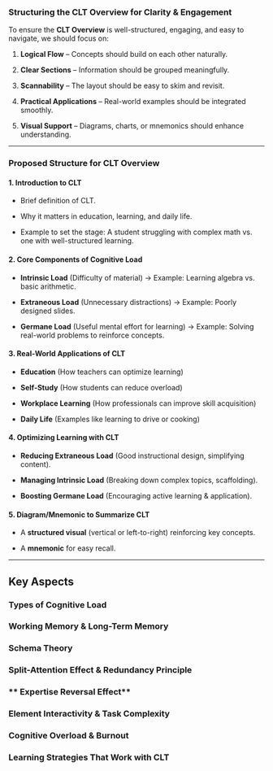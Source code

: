 ### **Structuring the CLT Overview for Clarity & Engagement**

To ensure the **CLT Overview** is well-structured, engaging, and easy to navigate, we should focus on:

1. **Logical Flow** – Concepts should build on each other naturally.
    
2. **Clear Sections** – Information should be grouped meaningfully.
    
3. **Scannability** – The layout should be easy to skim and revisit.
    
4. **Practical Applications** – Real-world examples should be integrated smoothly.
    
5. **Visual Support** – Diagrams, charts, or mnemonics should enhance understanding.
    

---

### **Proposed Structure for CLT Overview**

#### **1. Introduction to CLT**

- Brief definition of CLT.
    
- Why it matters in education, learning, and daily life.
    
- Example to set the stage: A student struggling with complex math vs. one with well-structured learning.
    

#### **2. Core Components of Cognitive Load**

- **Intrinsic Load** (Difficulty of material) → Example: Learning algebra vs. basic arithmetic.
    
- **Extraneous Load** (Unnecessary distractions) → Example: Poorly designed slides.
    
- **Germane Load** (Useful mental effort for learning) → Example: Solving real-world problems to reinforce concepts.
    

#### **3. Real-World Applications of CLT**

- **Education** (How teachers can optimize learning)
    
- **Self-Study** (How students can reduce overload)
    
- **Workplace Learning** (How professionals can improve skill acquisition)
    
- **Daily Life** (Examples like learning to drive or cooking)
    

#### **4. Optimizing Learning with CLT**

- **Reducing Extraneous Load** (Good instructional design, simplifying content).
    
- **Managing Intrinsic Load** (Breaking down complex topics, scaffolding).
    
- **Boosting Germane Load** (Encouraging active learning & application).
    

#### **5. Diagram/Mnemonic to Summarize CLT**

- A **structured visual** (vertical or left-to-right) reinforcing key concepts.
    
- A **mnemonic** for easy recall.


---
## Key Aspects
### **Types of Cognitive Load**
### **Working Memory & Long-Term Memory**
### **Schema Theory**
### **Split-Attention Effect & Redundancy Principle**
### ** Expertise Reversal Effect**
### **Element Interactivity & Task Complexity**
### **Cognitive Overload & Burnout**
### **Learning Strategies That Work with CLT**
